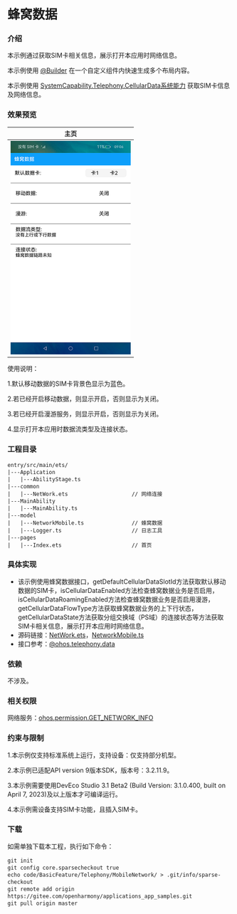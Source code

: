 # 蜂窝数据

### 介绍

本示例通过获取SIM卡相关信息，展示打开本应用时网络信息。

本示例使用 [@Builder](https://gitee.com/openharmony/docs/blob/master/zh-cn/application-dev/quick-start/arkts-builder.md) 在一个自定义组件内快速生成多个布局内容。

本示例使用 [SystemCapability.Telephony.CellularData系统能力](https://gitee.com/openharmony/docs/blob/master/zh-cn/application-dev/reference/apis-telephony-kit/js-apis-telephony-data.md) 获取SIM卡信息及网络信息。

### 效果预览

|主页|
|--------------------------------|
|![](screenshots/device/index.png)|

使用说明：

1.默认移动数据的SIM卡背景色显示为蓝色。

2.若已经开启移动数据，则显示开启，否则显示为关闭。

3.若已经开启漫游服务，则显示开启，否则显示为关闭。

4.显示打开本应用时数据流类型及连接状态。

### 工程目录
```
entry/src/main/ets/
|---Application
|   |---AbilityStage.ts
|---common
|   |---NetWork.ets                    // 网络连接
|---MainAbility
|   |---MainAbility.ts
|---model
|   |---NetworkMobile.ts               // 蜂窝数据
|   |---Logger.ts                      // 日志工具
|---pages
|   |---Index.ets                      // 首页
```
### 具体实现

* 该示例使用蜂窝数据接口，getDefaultCellularDataSlotId方法获取默认移动数据的SIM卡，isCellularDataEnabled方法检查蜂窝数据业务是否启用，isCellularDataRoamingEnabled方法检查蜂窝数据业务是否启用漫游，getCellularDataFlowType方法获取蜂窝数据业务的上下行状态，getCellularDataState方法获取分组交换域（PS域）的连接状态等方法获取SIM卡相关信息，展示打开本应用时网络信息。
* 源码链接：[NetWork.ets](entry/src/main/ets/common/NetWork.ets)，[NetworkMobile.ts](entry/src/main/ets/model/NetworkMobile.ts)
* 接口参考：[@ohos.telephony.data](https://gitee.com/openharmony/docs/blob/master/zh-cn/application-dev/reference/apis-telephony-kit/js-apis-telephony-data.md)

### 依赖

不涉及。

### 相关权限

网络服务：[ohos.permission.GET_NETWORK_INFO](https://gitee.com/openharmony/docs/blob/master/zh-cn/application-dev/security/AccessToken/permissions-for-all.md#ohospermissionget_network_info)

### 约束与限制

1.本示例仅支持标准系统上运行，支持设备：仅支持部分机型。

2.本示例已适配API version 9版本SDK，版本号：3.2.11.9。

3.本示例需要使用DevEco Studio 3.1 Beta2 (Build Version: 3.1.0.400, built on April 7, 2023)及以上版本才可编译运行。

4.本示例需设备支持SIM卡功能，且插入SIM卡。

### 下载

如需单独下载本工程，执行如下命令：
```
git init
git config core.sparsecheckout true
echo code/BasicFeature/Telephony/MobileNetwork/ > .git/info/sparse-checkout
git remote add origin https://gitee.com/openharmony/applications_app_samples.git
git pull origin master

```